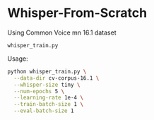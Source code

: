 # Whisper-From-Scratch
Using Common Voice mn 16.1 dataset 

`whisper_train.py`

Usage:
```bash
python whisper_train.py \
  --data-dir cv-corpus-16.1 \
  --whisper-size tiny \
  --num-epochs 5 \
  --learning-rate 1e-4 \
  --train-batch-size 1 \
  --eval-batch-size 1
```
